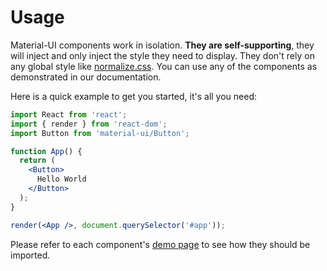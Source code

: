 # Usage

Material-UI components work in isolation.
**They are self-supporting**, they will inject and only inject the style they need to display.
They don't rely on any global style like [normalize.css](https://github.com/necolas/normalize.css/).
You can use any of the components as demonstrated in our documentation.

Here is a quick example to get you started, it's all you need:

```jsx
import React from 'react';
import { render } from 'react-dom';
import Button from 'material-ui/Button';

function App() {
  return (
    <Button>
      Hello World
    </Button>
  );
}

render(<App />, document.querySelector('#app'));
```

Please refer to each component's [demo page](/demos) to see how they should be imported.
